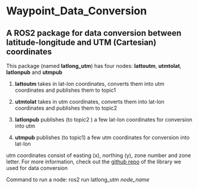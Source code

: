 # Waypoint_Data_Conversion
## A ROS2 package for data conversion between latitude-longitude and UTM (Cartesian) coordinates

This package (named **latlong_utm**) has four nodes: **lattoutm**, **utmtolat**, **latlonpub** and **utmpub**

1. **lattoutm** takes in lat-lon coordinates, converts them into utm coordinates and publishes them to topic1

2. **utmtolat** takes in utm coordinates, converts them into lat-lon coordinates and publishes them to topic2

3. **latlonpub** publishes (to topic2 ) a few lat-lon coordinates for conversion into utm

4. **utmpub** publishes (to topic1) a few utm coordinates for conversion into lat-lon

utm coordinates consist of easting (x), northing (y), zone number and zone letter. For more information, check out the [github repo](https://github.com/Turbo87/utm) of the library we used for data conversion

Command to run a node: ros2 run latlong_utm *node_name*
